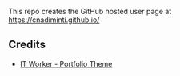 This repo creates the GitHub hosted user page at https://cnadiminti.github.io/

## Credits ##

- [IT Worker - Portfolio Theme](http://bootstrapious.com/p/it-worker-portfolio-theme)
